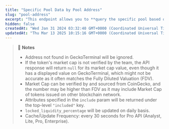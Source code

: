 ```yaml
---
title: "Specific Pool Data by Pool Address"
slug: "pool-address"
excerpt: "This endpoint allows you to **query the specific pool based on the provided network and pool address**"
hidden: false
createdAt: "Wed Jan 31 2024 03:32:40 GMT+0000 (Coordinated Universal Time)"
updatedAt: "Thu Mar 13 2025 10:15:16 GMT+0000 (Coordinated Universal Time)"
---
```

> 📘 **Notes**
> 
> - Address not found in GeckoTerminal will be ignored.
> - If the token's market cap is not verified by the team, the API response will return `null` for its market cap value, even though it has a displayed value on GeckoTerminal, which might not be accurate as it often matches the Fully Diluted Valuation (FDV).
> - Market Cap can be verified by and sourced from CoinGecko, and the number may be higher than FDV as it may include Market Cap of tokens issued on other blockchain network.
> - Attributes specified in the `include` param will be returned under the top-level `"included"` key.
> - `locked_liquidity_percentage` will be updated on daily basis.
> - Cache/Update Frequency: every 30 seconds for Pro API (Analyst, Lite, Pro, Enterprise).
